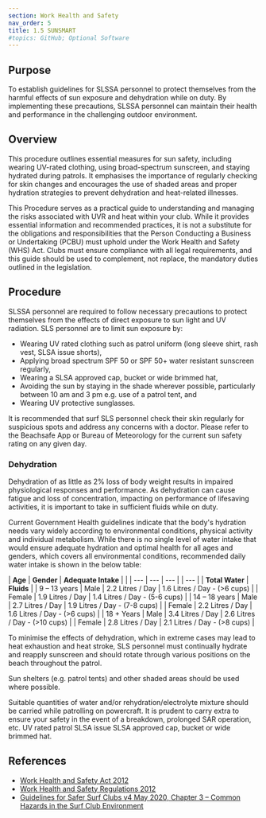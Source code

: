 ```yaml
---
section: Work Health and Safety
nav_order: 5
title: 1.5 SUNSMART
#topics: GitHub; Optional Software
---
```


## Purpose

To establish guidelines for SLSSA personnel to protect themselves from the harmful effects of sun exposure and dehydration while on duty. By implementing these precautions, SLSSA personnel can maintain their health and performance in the challenging outdoor environment.

## Overview

This procedure outlines essential measures for sun safety, including wearing UV-rated clothing, using broad-spectrum sunscreen, and staying hydrated during patrols. It emphasises the importance of regularly checking for skin changes and encourages the use of shaded areas and proper hydration strategies to prevent dehydration and heat-related illnesses.

This Procedure serves as a practical guide to understanding and managing the risks associated with UVR and heat within your club. While it provides essential information and recommended practices, it is not a substitute for the obligations and responsibilities that the Person Conducting a Business or Undertaking (PCBU) must uphold under the Work Health and Safety (WHS) Act. Clubs must ensure compliance with all legal requirements, and this guide should be used to complement, not replace, the mandatory duties outlined in the legislation.

## Procedure

SLSSA personnel are required to follow necessary precautions to protect themselves from the effects of direct exposure to sun light and UV radiation. SLS personnel are to limit sun exposure by:

- Wearing UV rated clothing such as patrol uniform (long sleeve shirt, rash vest, SLSA issue shorts),
- Applying broad spectrum SPF 50 or SPF 50+ water resistant sunscreen regularly,
- Wearing a SLSA approved cap, bucket or wide brimmed hat,
- Avoiding the sun by staying in the shade wherever possible, particularly between 10 am and 3 pm e.g. use of a patrol tent, and
- Wearing UV protective sunglasses.

It is recommended that surf SLS personnel check their skin regularly for suspicious spots and address any concerns with a doctor. Please refer to the Beachsafe App or Bureau of Meteorology for the current sun safety rating on any given day.

### Dehydration

Dehydration of as little as 2% loss of body weight results in impaired physiological responses and performance.  As dehydration can cause fatigue and loss of concentration, impacting on performance of lifesaving activities, it is important to take in sufficient fluids while on duty.

Current Government Health guidelines indicate that the body's hydration needs vary widely according to environmental conditions, physical activity and individual metabolism.  While there is no single level of water intake that would ensure adequate hydration and optimal health for all ages and genders, which covers all environmental conditions, recommended daily water intake is shown in the below table:

| **Age** | **Gender** | **Adequate Intake** |     |
| --- | --- | --- |     | --- |
| **Total Water** | **Fluids** |
| 9 – 13 years | Male | 2.2 Litres / Day | 1.6 Litres / Day - (>6 cups) |
| Female | 1.9 Litres / Day | 1.4 Litres / Day - (5-6 cups) |
| 14 – 18 years | Male | 2.7 Litres / Day | 1.9 Litres / Day - (7-8 cups) |
| Female | 2.2 Litres / Day | 1.6 Litres / Day - (>6 cups) |
| 18 + Years | Male | 3.4 Litres / Day | 2.6 Litres / Day - (>10 cups) |
| Female | 2.8 Litres / Day | 2.1 Litres / Day - (>8 cups) |

To minimise the effects of dehydration, which in extreme cases may lead to heat exhaustion and heat stroke, SLS personnel must continually hydrate and reapply sunscreen and should rotate through various positions on the beach throughout the patrol.

Sun shelters (e.g. patrol tents) and other shaded areas should be used where possible.

Suitable quantities of water and/or rehydration/electrolyte mixture should be carried while patrolling on powercraft. It is prudent to carry extra to ensure your safety in the event of a breakdown, prolonged SAR operation, etc. UV rated patrol SLSA issue SLSA approved cap, bucket or wide brimmed hat.

## References

- [Work Health and Safety Act 2012](https://www.legislation.sa.gov.au/LZ/C/A/WORK%20HEALTH%20AND%20SAFETY%20ACT%202012.aspx)
- [Work Health and Safety Regulations 2012](https://www.legislation.sa.gov.au/lz?path=%2Fc%2Fr%2Fwork%20health%20and%20safety%20regulations%202012)
- [Guidelines for Safer Surf Clubs v4 May 2020, Chapter 3 – Common Hazards in the Surf Club Environment](https://members.sls.com.au/members/document_library/1/media/3373)
